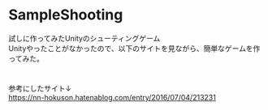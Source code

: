 # SampleShooting
  
試しに作ってみたUnityのシューティングゲーム  
Unityやったことがなかったので、以下のサイトを見ながら、簡単なゲームを作ってみた。   

#
参考にしたサイト↓  
https://nn-hokuson.hatenablog.com/entry/2016/07/04/213231
